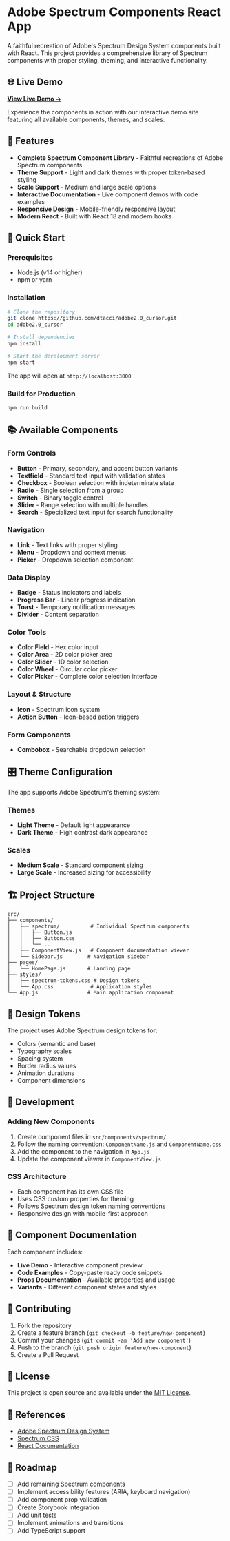# Adobe Spectrum Components React App

A faithful recreation of Adobe's Spectrum Design System components built with React. This project provides a comprehensive library of Spectrum components with proper styling, theming, and interactive functionality.

## 🌐 Live Demo

**[View Live Demo →](https://adobe2-0-cursor.vercel.app)**

Experience the components in action with our interactive demo site featuring all available components, themes, and scales.

## 🎨 Features

- **Complete Spectrum Component Library** - Faithful recreations of Adobe Spectrum components
- **Theme Support** - Light and dark themes with proper token-based styling
- **Scale Support** - Medium and large scale options
- **Interactive Documentation** - Live component demos with code examples
- **Responsive Design** - Mobile-friendly responsive layout
- **Modern React** - Built with React 18 and modern hooks

## 🚀 Quick Start

### Prerequisites
- Node.js (v14 or higher)
- npm or yarn

### Installation

```bash
# Clone the repository
git clone https://github.com/dtacci/adobe2.0_cursor.git
cd adobe2.0_cursor

# Install dependencies
npm install

# Start the development server
npm start
```

The app will open at `http://localhost:3000`

### Build for Production

```bash
npm run build
```

## 📚 Available Components

### Form Controls
- **Button** - Primary, secondary, and accent button variants
- **Textfield** - Standard text input with validation states
- **Checkbox** - Boolean selection with indeterminate state
- **Radio** - Single selection from a group
- **Switch** - Binary toggle control
- **Slider** - Range selection with multiple handles
- **Search** - Specialized text input for search functionality

### Navigation
- **Link** - Text links with proper styling
- **Menu** - Dropdown and context menus
- **Picker** - Dropdown selection component

### Data Display
- **Badge** - Status indicators and labels
- **Progress Bar** - Linear progress indication
- **Toast** - Temporary notification messages
- **Divider** - Content separation

### Color Tools
- **Color Field** - Hex color input
- **Color Area** - 2D color picker area
- **Color Slider** - 1D color selection
- **Color Wheel** - Circular color picker
- **Color Picker** - Complete color selection interface

### Layout & Structure
- **Icon** - Spectrum icon system
- **Action Button** - Icon-based action triggers

### Form Components
- **Combobox** - Searchable dropdown selection

## 🎛️ Theme Configuration

The app supports Adobe Spectrum's theming system:

### Themes
- **Light Theme** - Default light appearance
- **Dark Theme** - High contrast dark appearance

### Scales
- **Medium Scale** - Standard component sizing
- **Large Scale** - Increased sizing for accessibility

## 🏗️ Project Structure

```
src/
├── components/
│   ├── spectrum/          # Individual Spectrum components
│   │   ├── Button.js
│   │   ├── Button.css
│   │   └── ...
│   ├── ComponentView.js   # Component documentation viewer
│   └── Sidebar.js        # Navigation sidebar
├── pages/
│   └── HomePage.js       # Landing page
├── styles/
│   ├── spectrum-tokens.css # Design tokens
│   └── App.css            # Application styles
└── App.js                # Main application component
```

## 🎨 Design Tokens

The project uses Adobe Spectrum design tokens for:
- Colors (semantic and base)
- Typography scales
- Spacing system
- Border radius values
- Animation durations
- Component dimensions

## 🔧 Development

### Adding New Components

1. Create component files in `src/components/spectrum/`
2. Follow the naming convention: `ComponentName.js` and `ComponentName.css`
3. Add the component to the navigation in `App.js`
4. Update the component viewer in `ComponentView.js`

### CSS Architecture

- Each component has its own CSS file
- Uses CSS custom properties for theming
- Follows Spectrum design token naming conventions
- Responsive design with mobile-first approach

## 📖 Component Documentation

Each component includes:
- **Live Demo** - Interactive component preview
- **Code Examples** - Copy-paste ready code snippets
- **Props Documentation** - Available properties and usage
- **Variants** - Different component states and styles

## 🤝 Contributing

1. Fork the repository
2. Create a feature branch (`git checkout -b feature/new-component`)
3. Commit your changes (`git commit -am 'Add new component'`)
4. Push to the branch (`git push origin feature/new-component`)
5. Create a Pull Request

## 📄 License

This project is open source and available under the [MIT License](LICENSE).

## 🔗 References

- [Adobe Spectrum Design System](https://spectrum.adobe.com/)
- [Spectrum CSS](https://opensource.adobe.com/spectrum-css/)
- [React Documentation](https://reactjs.org/)

## 🚧 Roadmap

- [ ] Add remaining Spectrum components
- [ ] Implement accessibility features (ARIA, keyboard navigation)
- [ ] Add component prop validation
- [ ] Create Storybook integration
- [ ] Add unit tests
- [ ] Implement animations and transitions
- [ ] Add TypeScript support 